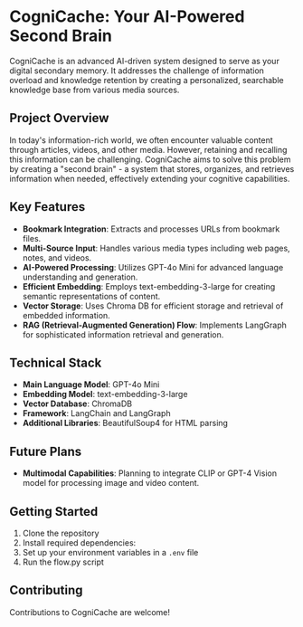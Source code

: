 # CogniCache: Your AI-Powered Second Brain

CogniCache is an advanced AI-driven system designed to serve as your digital secondary memory. It addresses the challenge of information overload and knowledge retention by creating a personalized, searchable knowledge base from various media sources.

## Project Overview

In today's information-rich world, we often encounter valuable content through articles, videos, and other media. However, retaining and recalling this information can be challenging. CogniCache aims to solve this problem by creating a "second brain" - a system that stores, organizes, and retrieves information when needed, effectively extending your cognitive capabilities.

## Key Features

- **Bookmark Integration**: Extracts and processes URLs from bookmark files.
- **Multi-Source Input**: Handles various media types including web pages, notes, and videos.
- **AI-Powered Processing**: Utilizes GPT-4o Mini for advanced language understanding and generation.
- **Efficient Embedding**: Employs text-embedding-3-large for creating semantic representations of content.
- **Vector Storage**: Uses Chroma DB for efficient storage and retrieval of embedded information.
- **RAG (Retrieval-Augmented Generation) Flow**: Implements LangGraph for sophisticated information retrieval and generation.

## Technical Stack

- **Main Language Model**: GPT-4o Mini
- **Embedding Model**: text-embedding-3-large
- **Vector Database**: ChromaDB
- **Framework**: LangChain and LangGraph
- **Additional Libraries**: BeautifulSoup4 for HTML parsing

## Future Plans

- **Multimodal Capabilities**: Planning to integrate CLIP or GPT-4 Vision model for processing image and video content.

## Getting Started

1. Clone the repository
2. Install required dependencies:
3. Set up your environment variables in a `.env` file
4. Run the flow.py script

## Contributing

Contributions to CogniCache are welcome!

